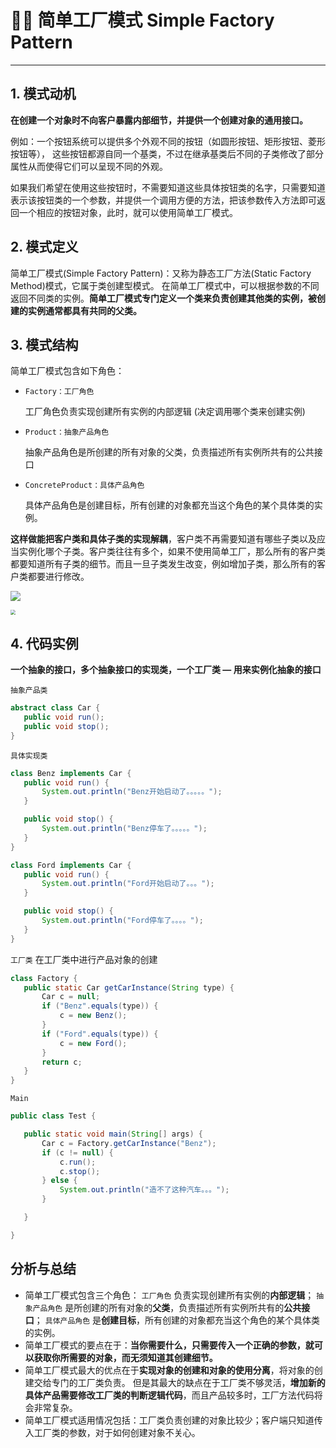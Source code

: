 # 💆‍♀️ 简单工厂模式 Simple Factory Pattern
---

## 1. 模式动机

**在创建一个对象时不向客户暴露内部细节，并提供一个创建对象的通用接口。**

例如：一个按钮系统可以提供多个外观不同的按钮（如圆形按钮、矩形按钮、菱形按钮等）， 这些按钮都源自同一个基类，不过在继承基类后不同的子类修改了部分属性从而使得它们可以呈现不同的外观。

如果我们希望在使用这些按钮时，不需要知道这些具体按钮类的名字，只需要知道表示该按钮类的一个参数，并提供一个调用方便的方法，把该参数传入方法即可返回一个相应的按钮对象，此时，就可以使用简单工厂模式。

## 2. 模式定义
简单工厂模式(Simple Factory Pattern)：又称为静态工厂方法(Static Factory Method)模式，它属于类创建型模式。
在简单工厂模式中，可以根据参数的不同返回不同类的实例。**简单工厂模式专门定义一个类来负责创建其他类的实例，被创建的实例通常都具有共同的父类。**

## 3. 模式结构
简单工厂模式包含如下角色：

- `Factory：工厂角色`
	
	工厂角色负责实现创建所有实例的内部逻辑 (决定调用哪个类来创建实例)
	
- `Product：抽象产品角色`
	
	抽象产品角色是所创建的所有对象的父类，负责描述所有实例所共有的公共接口
	
- `ConcreteProduct：具体产品角色`
	
	具体产品角色是创建目标，所有创建的对象都充当这个角色的某个具体类的实例。

**这样做能把客户类和具体子类的实现解耦**，客户类不再需要知道有哪些子类以及应当实例化哪个子类。客户类往往有多个，如果不使用简单工厂，那么所有的客户类都要知道所有子类的细节。而且一旦子类发生改变，例如增加子类，那么所有的客户类都要进行修改。

![](https://gitee.com/veal98/images/raw/master/img/20201223214553.png)

<img src="https://gitee.com/veal98/images/raw/master/img/20201223222656.png" style="zoom:50%;" />

## 4. 代码实例

**一个抽象的接口，多个抽象接口的实现类，一个工厂类 — 用来实例化抽象的接口**

`抽象产品类`

```java
abstract class Car {
   public void run();
   public void stop();
}
```

`具体实现类`
```java
class Benz implements Car {
   public void run() {
       System.out.println("Benz开始启动了。。。。。");
   }

   public void stop() {
       System.out.println("Benz停车了。。。。。");
   }
}

class Ford implements Car {
   public void run() {
       System.out.println("Ford开始启动了。。。");
   }

   public void stop() {
       System.out.println("Ford停车了。。。。");
   }
}
```

`工厂类` 在工厂类中进行产品对象的创建
```java
class Factory {
   public static Car getCarInstance(String type) {
       Car c = null;
       if ("Benz".equals(type)) {
           c = new Benz();
       }
       if ("Ford".equals(type)) {
           c = new Ford();
       }
       return c;
   }
}
```

`Main`
```java
public class Test {

   public static void main(String[] args) {
       Car c = Factory.getCarInstance("Benz");
       if (c != null) {
           c.run();
           c.stop();
       } else {
           System.out.println("造不了这种汽车。。。");
       }

   }

}
```


## 分析与总结
- 简单工厂模式包含三个角色：
	`工厂角色` 负责实现创建所有实例的**内部逻辑**；
	`抽象产品角色` 是所创建的所有对象的**父类**，负责描述所有实例所共有的**公共接口**；
	`具体产品角色` 是**创建目标**，所有创建的对象都充当这个角色的某个具体类的实例。
- 简单工厂模式的要点在于：**当你需要什么，只需要传入一个正确的参数，就可以获取你所需要的对象，而无须知道其创建细节。**
- 简单工厂模式最大的优点在于**实现对象的创建和对象的使用分离**，将对象的创建交给专门的工厂类负责。
	但是其最大的缺点在于工厂类不够灵活，**增加新的具体产品需要修改工厂类的判断逻辑代码**，而且产品较多时，工厂方法代码将会非常复杂。
- 简单工厂模式适用情况包括：工厂类负责创建的对象比较少；客户端只知道传入工厂类的参数，对于如何创建对象不关心。